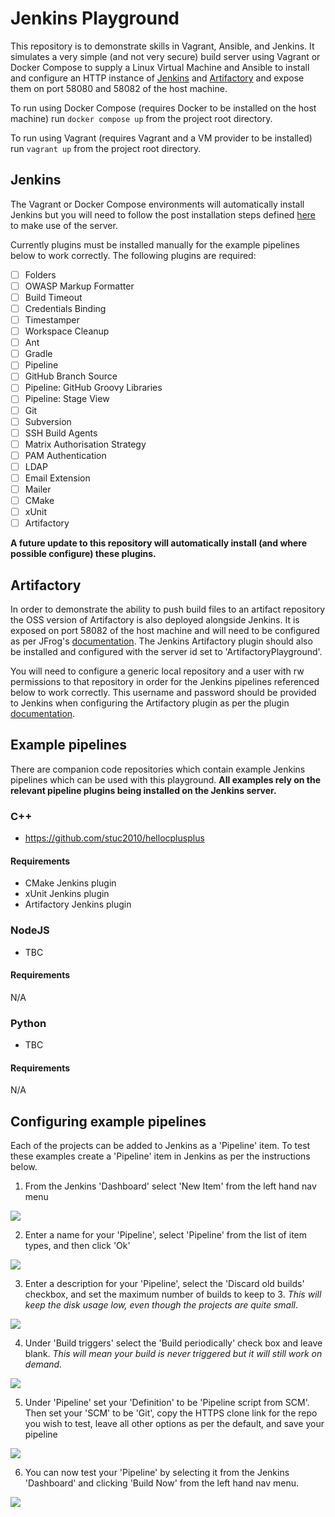 # Jenkins Playground
This repository is to demonstrate skills in Vagrant, Ansible, and Jenkins. It simulates a very simple (and not very secure) build server using Vagrant or Docker Compose to supply a Linux Virtual Machine and Ansible to install and configure an HTTP instance of [Jenkins](http://localhost:58080) and [Artifactory](http://localhost:58082/ui/) and expose them on port 58080 and 58082 of the host machine.

To run using Docker Compose (requires Docker to be installed on the host machine) run `docker compose up` from the project root directory.

To run using Vagrant (requires Vagrant and a VM provider to be installed) run `vagrant up` from the project root directory.

## Jenkins
The Vagrant or Docker Compose environments will automatically install Jenkins but you will need to follow the post installation steps defined [here](https://www.jenkins.io/doc/book/installing/#setup-wizard) to make use of the server.

Currently plugins must be installed manually for the example pipelines below to work correctly. The following plugins are required:
- [ ] Folders
- [ ] OWASP Markup Formatter
- [ ] Build Timeout
- [ ] Credentials Binding
- [ ] Timestamper
- [ ] Workspace Cleanup
- [ ] Ant
- [ ] Gradle
- [ ] Pipeline
- [ ] GitHub Branch Source
- [ ] Pipeline: GitHub Groovy Libraries
- [ ] Pipeline: Stage View
- [ ] Git
- [ ] Subversion
- [ ] SSH Build Agents
- [ ] Matrix Authorisation Strategy
- [ ] PAM Authentication
- [ ] LDAP
- [ ] Email Extension
- [ ] Mailer
- [ ] CMake
- [ ] xUnit
- [ ] Artifactory

**A future update to this repository will automatically install (and where possible configure) these plugins.**

## Artifactory
In order to demonstrate the ability to push build files to an artifact repository the OSS version of Artifactory is also deployed alongside Jenkins. It is exposed on port 58082 of the host machine and will need to be configured as per JFrog's [documentation](https://www.jfrog.com/confluence/display/JFROG/Installing+Artifactory#InstallingArtifactory-Post-InstallSteps). The Jenkins Artifactory plugin should also be installed and configured with the server id set to 'ArtifactoryPlayground'.

You will need to configure a generic local repository and a user with rw permissions to that repository in order for the Jenkins pipelines referenced below to work correctly. This username and password should be provided to Jenkins when configuring the Artifactory plugin as per the plugin [documentation](https://www.jfrog.com/confluence/display/RTF/Jenkins+Artifactory+Plug-in).

## Example pipelines
There are companion code repositories which contain example Jenkins pipelines which can be used with this playground. **All examples rely on the relevant pipeline plugins being installed on the Jenkins server.** 

### C++ 
* https://github.com/stuc2010/hellocplusplus

#### Requirements
* CMake Jenkins plugin
* xUnit Jenkins plugin
* Artifactory Jenkins plugin

### NodeJS
* TBC

#### Requirements
N/A

### Python
* TBC

#### Requirements
N/A

## Configuring example pipelines
Each of the projects can be added to Jenkins as a 'Pipeline' item. To test these examples create a 'Pipeline' item in Jenkins as per the instructions below.

1. From the Jenkins 'Dashboard' select 'New Item' from the left hand nav menu

![](images/jenkins-new-item.png)

2. Enter a name for your 'Pipeline', select 'Pipeline' from the list of item types, and then click 'Ok'

![](images/new-item-setup.png)

3. Enter a description for your 'Pipeline', select the 'Discard old builds' checkbox, and set the maximum number of builds to keep to 3. *This will keep the disk usage low, even though the projects are quite small*.

![](images/pipeline-setup-general.png)

4. Under 'Build triggers' select the 'Build periodically' check box and leave blank. *This will mean your build is never triggered but it will still work on demand.*

![](images/pipeline-setup-build-triggers.png)

5. Under 'Pipeline' set your 'Definition' to be 'Pipeline script from SCM'. Then set your 'SCM' to be 'Git', copy the HTTPS clone link for the repo you wish to test, leave all other options as per the default, and save your pipeline

![](images/pipeline-setup-git.png)

6. You can now test your 'Pipeline' by selecting it from the Jenkins 'Dashboard' and clicking 'Build Now' from the left hand nav menu.

![](images/build-now.png)